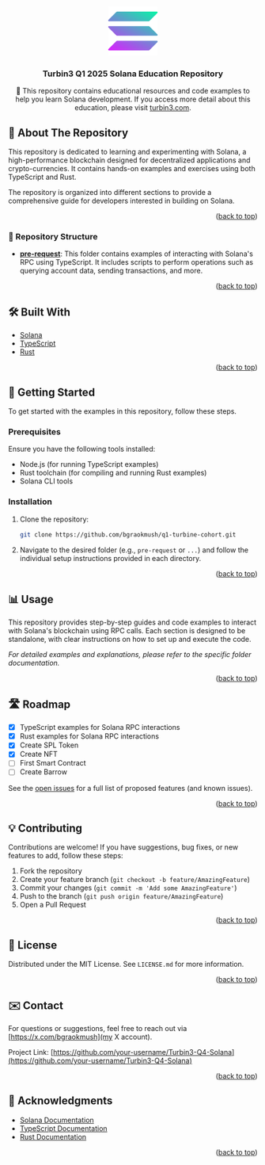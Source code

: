 <div id="top"></div>

<br />
<div align="center">
  <a href="https://github.com/your-username/Turbin3-Q4-Solana">
    <img src="logo.png" alt="Logo" width="100" height="100">
  </a>
  <h3 align="center">Turbin3 Q1 2025 Solana Education Repository</h3>
    
  <p align="center">
    🚀 This repository contains educational resources and code examples to help you learn Solana development. If you access more detail about this education, please visit <a href="https://turbin3.com/">turbin3.com</a>.
  </p>
</div>

## 📌 About The Repository

This repository is dedicated to learning and experimenting with Solana, a high-performance blockchain designed for decentralized applications and crypto-currencies. It contains hands-on examples and exercises using both TypeScript and Rust.

The repository is organized into different sections to provide a comprehensive guide for developers interested in building on Solana.

<p align="right">(<a href="#top">back to top</a>)</p>

### 📂 Repository Structure

- **[pre-request](./airdrop)**: This folder contains examples of interacting with Solana's RPC using TypeScript. It includes scripts to perform operations such as querying account data, sending transactions, and more.

<p align="right">(<a href="#top">back to top</a>)</p>

## 🛠 Built With

- [Solana](https://solana.com/)
- [TypeScript](https://www.typescriptlang.org/)
- [Rust](https://www.rust-lang.org/)

<p align="right">(<a href="#top">back to top</a>)</p>

## 🚀 Getting Started

To get started with the examples in this repository, follow these steps.

### Prerequisites

Ensure you have the following tools installed:

- Node.js (for running TypeScript examples)
- Rust toolchain (for compiling and running Rust examples)
- Solana CLI tools

### Installation

1. Clone the repository:
   ```sh
   git clone https://github.com/bgraokmush/q1-turbine-cohort.git
   ```
2. Navigate to the desired folder (e.g., `pre-request` or `...`) and follow the individual setup instructions provided in each directory.

<p align="right">(<a href="#top">back to top</a>)</p>

## 📊 Usage

This repository provides step-by-step guides and code examples to interact with Solana's blockchain using RPC calls. Each section is designed to be standalone, with clear instructions on how to set up and execute the code.

_For detailed examples and explanations, please refer to the specific folder documentation._

<p align="right">(<a href="#top">back to top</a>)</p>

## 🛣 Roadmap

- [x] TypeScript examples for Solana RPC interactions
- [x] Rust examples for Solana RPC interactions
- [x] Create SPL Token
- [x] Create NFT
- [ ] First Smart Contract
- [ ] Create Barrow

See the [open issues](https://github.com/your-username/Turbin3-Q4-Solana/issues) for a full list of proposed features (and known issues).

<p align="right">(<a href="#top">back to top</a>)</p>

## 💡 Contributing

Contributions are welcome! If you have suggestions, bug fixes, or new features to add, follow these steps:

1. Fork the repository
2. Create your feature branch (`git checkout -b feature/AmazingFeature`)
3. Commit your changes (`git commit -m 'Add some AmazingFeature'`)
4. Push to the branch (`git push origin feature/AmazingFeature`)
5. Open a Pull Request

<p align="right">(<a href="#top">back to top</a>)</p>

## 📄 License

Distributed under the MIT License. See `LICENSE.md` for more information.

<p align="right">(<a href="#top">back to top</a>)</p>

## ✉️ Contact

For questions or suggestions, feel free to reach out via [https://x.com/bgraokmush](my X account).

Project Link: [https://github.com/your-username/Turbin3-Q4-Solana](https://github.com/your-username/Turbin3-Q4-Solana)

<p align="right">(<a href="#top">back to top</a>)</p>

## 🙏 Acknowledgments

- [Solana Documentation](https://docs.solana.com/)
- [TypeScript Documentation](https://www.typescriptlang.org/docs/)
- [Rust Documentation](https://doc.rust-lang.org/)

<p align="right">(<a href="#top">back to top</a>)</p>

